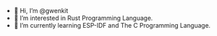 - 👋 Hi, I’m @gwenkit
- 👀 I’m interested in Rust Programming Language.
- 🌱 I’m currently learning ESP-IDF and The C Programming Language.
<!--
- 💞️ I’m looking to collaborate on ...
- 📫 How to reach me ...
--->

<!--
gwenkit/gwenkit is a ✨ special ✨ repository because its `README.md` (this file) appears on your GitHub profile.
You can click the Preview link to take a look at your changes.
--->
